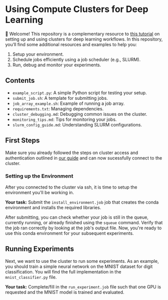 # Using Compute Clusters for Deep Learning

👋 Welcome! This repository is a complementary resource to [this tutorial](https://jonaruthardt.github.io/docs/cluster_tutorial/) on setting up and using clusters for deep learning workflows. In this repository, you’ll find some additional resources and examples to help you:

1. Setup your environment.
2. Schedule jobs efficiently using a job scheduler (e.g., SLURM).
3. Run, debug and monitor your experiments.

## Contents
- `example_script.py`: A simple Python script for testing your setup.
- `submit_job.sh`: A template for submitting jobs.
- `job_array_example.sh`: Example of running a job array.
- `requirements.txt`: Managing dependencies.
- `cluster_debugging.md`: Debugging common issues on the cluster.
- `monitoring_tips.md`: Tips for monitoring your jobs.
- `slurm_config_guide.md`: Understanding SLURM configurations.

## First Steps
Make sure you already followed the steps on cluster access and authentication outlined in [our guide](https://jonaruthardt.github.io/docs/cluster_tutorial/) and can now sucessfully connect to the cluster.

### Setting up the Environment

After you connected to the cluster via ssh, it is time to setup the environment you'll be working in. 

**Your task:** Submit the `install_environment.job` job that creates the conda environment and installs the required libraries. 

After submitting, you can check whether your job is still in the queue, currently running, or already finished using the `squeue` command.
Verify that the job ran correctly by looking at the job's output file. Now, you're ready to use this conda environment for your subsequent experiments. 

## Running Experiments
Next, we want to use the cluster to run some experiments. As an example, you should train a simple neural network on the MNIST dataset for digit classification. You will find the full implementation in the `mnist_classifier.py` file.

**Your task:** Complete/fill in the `run_experiment.job` file such that one GPU is requested and the MNIST model is trained and evaluated. 